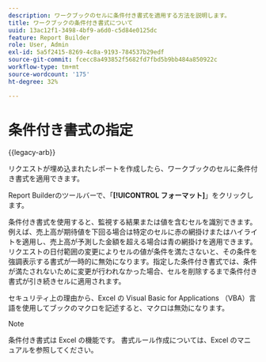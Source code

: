 ```yaml
---
description: ワークブックのセルに条件付き書式を適用する方法を説明します。
title: ワークブックの条件付き書式について
uuid: 13ac12f1-3498-4bf9-a6d0-c5d84e0125dc
feature: Report Builder
role: User, Admin
exl-id: 5a5f2415-8269-4c8a-9193-784537b29edf
source-git-commit: fcecc8a493852f5682fd7fbd5b9bb484a850922c
workflow-type: tm+mt
source-wordcount: '175'
ht-degree: 32%

---
```


# 条件付き書式の指定

{{legacy-arb}}

リクエストが埋め込まれたレポートを作成したら、ワークブックのセルに条件付き書式を適用できます。

Report Builderのツールバーで、「**[!UICONTROL フォーマット]**」をクリックします。

条件付き書式を使用すると、監視する結果または値を含むセルを識別できます。例えば、売上高が期待値を下回る場合は特定のセルに赤の網掛けまたはハイライトを適用し、売上高が予測した金額を超える場合は青の網掛けを適用できます。 リクエストの日付範囲の変更によりセルの値が条件を満たさないと、その条件を強調表示する書式が一時的に無効になります。指定した条件付き書式では、条件が満たされないために変更が行われなかった場合、セルを削除するまで条件付き書式が引き続きセルに適用されます。

セキュリティ上の理由から、Excel の Visual Basic for Applications （VBA）言語を使用してブックのマクロを記述すると、マクロは無効になります。

>[!NOTE]
>
>条件付き書式は Excel の機能です。 書式ルール作成については、Excel のマニュアルを参照してください。
